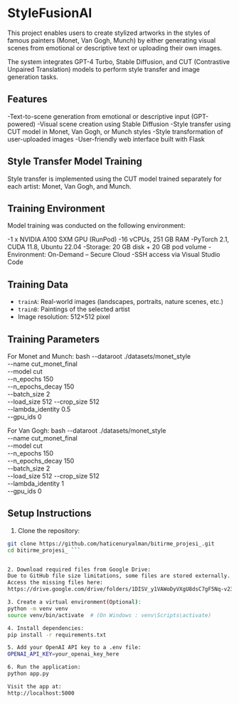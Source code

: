 

# StyleFusionAI

This project enables users to create stylized artworks in the styles of famous painters (Monet, Van Gogh, Munch) by either generating visual scenes from emotional or descriptive text or uploading their own images.

The system integrates GPT-4 Turbo, Stable Diffusion, and CUT (Contrastive Unpaired Translation) models to perform style transfer and image generation tasks.


## Features

-Text-to-scene generation from emotional or descriptive input (GPT-powered)
-Visual scene creation using Stable Diffusion
-Style transfer using CUT model in Monet, Van Gogh, or Munch styles
-Style transformation of user-uploaded images
-User-friendly web interface built with Flask

## Style Transfer Model Training

Style transfer is implemented using the CUT model trained separately for each artist: Monet, Van Gogh, and Munch.



## Training Environment

Model training was conducted on the following environment:

-1 x NVIDIA A100 SXM GPU (RunPod)
-16 vCPUs, 251 GB RAM
-PyTorch 2.1, CUDA 11.8, Ubuntu 22.04
-Storage: 20 GB disk + 20 GB pod volume
-Environment: On-Demand – Secure Cloud
-SSH access via Visual Studio Code


## Training Data

- `trainA`: Real-world images (landscapes, portraits, nature scenes, etc.)
- `trainB`: Paintings of the selected artist
-  Image resolution: 512×512 pixel
  


## Training Parameters

For Monet and Munch:
bash
--dataroot ./datasets/monet_style \
--name cut_monet_final \
--model cut \
--n_epochs 150 \
--n_epochs_decay 150 \
--batch_size 2 \
--load_size 512 --crop_size 512 \
--lambda_identity 0.5 \
--gpu_ids 0

For Van Gogh:
bash
--dataroot ./datasets/monet_style \
--name cut_monet_final \
--model cut \
--n_epochs 150 \
--n_epochs_decay 150 \
--batch_size 2 \
--load_size 512 --crop_size 512 \
--lambda_identity 1 \
--gpu_ids 0

##  Setup Instructions

1. Clone the repository:

``` bash
git clone https://github.com/haticenuryalman/bitirme_projesi_.git
cd bitirme_projesi_ ```


2. Download required files from Google Drive:  
Due to GitHub file size limitations, some files are stored externally.  
Access the missing files here:  
https://drive.google.com/drive/folders/1DISV_y1VAWoDyVXgU8dsC7gF5Nq-v23-?usp=sharing  

3. Create a virtual environment(Optional):  
python -m venv venv  
source venv/bin/activate  # (On Windows : venv\Scripts\activate)  

4. Install dependencies:
pip install -r requirements.txt  

5. Add your OpenAI API key to a .env file:
OPENAI_API_KEY=your_openai_key_here  

6. Run the application:
python app.py  

Visit the app at:  
http://localhost:5000


